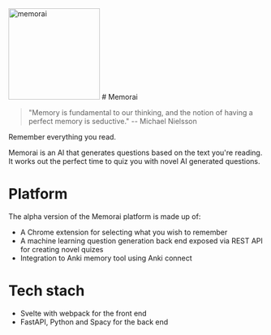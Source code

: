 
 <img src="https://raw.githubusercontent.com/humanloop/memorai/master/webpack-extension/src/img/icon-192.png" width="180" alt="memorai"> 
# Memorai

> "Memory is fundamental to our thinking, and the notion of having a perfect memory is seductive." -- Michael Nielsson

Remember everything you read.

Memorai is an AI that generates questions based on the text you're reading. It works out the perfect time to quiz you with novel AI generated questions.

# Platform
The alpha version of the Memorai platform is made up of:
 * A Chrome extension for selecting what you wish to remember
 * A machine learning question generation back end exposed via REST API for creating novel quizes 
 * Integration to Anki memory tool using Anki connect

# Tech stach
 - Svelte with webpack for the front end
 - FastAPI, Python and Spacy for the back end
